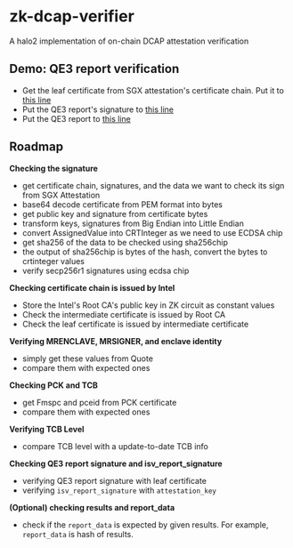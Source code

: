 # zk-dcap-verifier
A halo2 implementation of on-chain DCAP attestation verification

## Demo: QE3 report verification

* Get the leaf certificate from SGX attestation's certificate chain. Put it to [this line](https://github.com/CliqueOfficial/zk-dcap-verifier/blob/main/circuits/src/sgx_dcap_verifier.rs#L645)
* Put the QE3 report's signature to [this line](https://github.com/CliqueOfficial/zk-dcap-verifier/blob/93011d8f833f262ee4c5fc1f6b5394365b957e74/circuits/src/sgx_dcap_verifier.rs#L466)
* Put the QE3 report to [this line](https://github.com/CliqueOfficial/zk-dcap-verifier/blob/93011d8f833f262ee4c5fc1f6b5394365b957e74/circuits/src/sgx_dcap_verifier.rs#L466)

## Roadmap

**Checking the signature**

* get certificate chain, signatures, and the data we want to check its sign from SGX Attestation
* base64 decode certificate from PEM format into bytes
* get public key and signature from certificate bytes
* transform keys, signatures from Big Endian into Little Endian
* convert AssignedValue into CRTInteger as we need to use ECDSA chip
* get sha256 of the data to be checked using sha256chip
* the output of sha256chip is bytes of the hash, convert the bytes to crtinteger values
* verify secp256r1 signatures using ecdsa chip

**Checking certificate chain is issued by Intel**

* Store the Intel's Root CA's public key in ZK circuit as constant values
* Check the intermediate certificate is issued by Root CA
* Check the leaf certificate is issued by intermediate certificate

**Verifying MRENCLAVE, MRSIGNER, and enclave identity**

* simply get these values from Quote
* compare them with expected ones

**Checking PCK and TCB**

* get Fmspc and pceid from PCK certificate
* compare them with expected ones

**Verifying TCB Level**

* compare TCB level with a update-to-date TCB info

**Checking QE3 report signature and isv_report_signature**

* verifying QE3 report signature with leaf certificate
* verifying `isv_report_signature` with `attestation_key`


**(Optional) checking results and report_data**

* check if the `report_data` is expected by given results. For example, `report_data` is hash of results.
